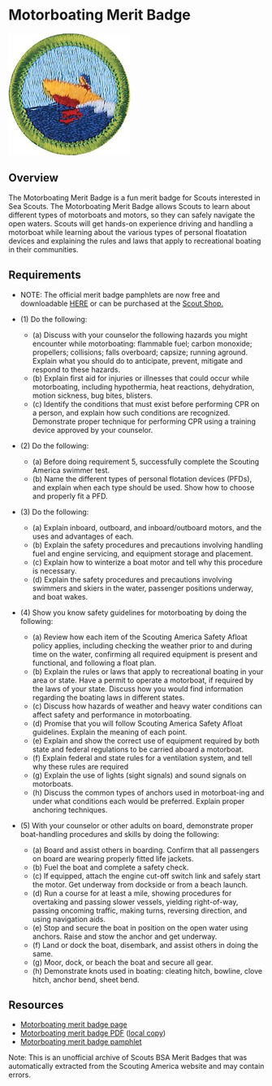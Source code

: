 

# Motorboating Merit Badge

![Motorboating Merit Badge](images/motorboating-merit-badge.jpg)

## Overview



The Motorboating Merit Badge is a fun merit badge for Scouts interested in Sea Scouts. The Motorboating Merit Badge allows Scouts to learn about different types of motorboats and motors, so they can safely navigate the open waters. Scouts will get hands-on experience driving and handling a motorboat while learning about the various types of personal floatation devices and explaining the rules and laws that apply to recreational boating in their communities.

## Requirements

* NOTE:  The official merit badge pamphlets are now free and downloadable  [HERE](https://filestore.scouting.org/filestore/Merit_Badge_ReqandRes/Pamphlets/Motorboating.pdf) or can be purchased at the [Scout Shop.](https://www.scoutshop.org/)
* (1) Do the following:
    * (a) Discuss with your counselor the following hazards you might encounter while motorboating: flammable fuel; carbon monoxide; propellers; collisions; falls overboard; capsize; running aground. Explain what you should do to anticipate, prevent, mitigate and respond to these hazards.
    * (b) Explain first aid for injuries or illnesses that could occur while motorboating, including hypothermia, heat reactions, dehydration, motion sickness, bug bites, blisters.
    * (c) Identify the conditions that must exist before performing CPR on a person, and explain how such conditions are recognized. Demonstrate proper technique for performing CPR using a training device approved by your counselor.


* (2) Do the following:
    * (a) Before doing requirement 5, successfully complete the Scouting America swimmer test.
    * (b) Name the different types of personal flotation devices (PFDs), and explain when each type should be used. Show how to choose and properly fit a PFD.


* (3) Do the following:
    * (a) Explain inboard, outboard, and inboard/outboard motors, and the uses and advantages of each.
    * (b) Explain the safety procedures and precautions involving handling fuel and engine servicing, and equipment storage and placement.
    * (c) Explain how to winterize a boat motor and tell why this procedure is necessary.
    * (d) Explain the safety procedures and precautions involving swimmers and skiers in the water, passenger positions underway, and boat wakes.


* (4) Show you know safety guidelines for motorboating by doing the following:
    * (a) Review how each item of the Scouting America Safety Afloat policy applies, including checking the weather prior to and during time on the water, confirming all required equipment is present and functional, and following a float plan.
    * (b) Explain the rules or laws that apply to recreational boating in your area or state. Have a permit to operate a motorboat, if required by the laws of your state. Discuss how you would find information regarding the boating laws in different states.
    * (c) Discuss how hazards of weather and heavy water conditions can affect safety and performance in motorboating.
    * (d) Promise that you will follow Scouting America Safety Afloat guidelines. Explain the meaning of each point.
    * (e) Explain and show the correct use of equipment required by both state and federal regulations to be carried aboard a motorboat.
    * (f) Explain federal and state rules for a ventilation system, and tell why these rules are required
    * (g) Explain the use of lights (sight signals) and sound signals on motorboats.
    * (h) Discuss the common types of anchors used in motorboat-ing and under what conditions each would be preferred. Explain proper anchoring techniques.


* (5) With your counselor or other adults on board, demonstrate proper boat-handling  procedures and skills by doing the following:
    * (a) Board and assist others in boarding. Confirm that all passengers on board are wearing properly fitted life jackets.
    * (b) Fuel the boat and complete a safety check.
    * (c) If equipped, attach the engine cut-off switch link and safely start the motor. Get underway from dockside or from a beach launch.
    * (d) Run a course for at least a mile, showing procedures for overtaking and passing slower vessels, yielding right-of-way, passing oncoming traffic, making turns, reversing direction, and using navigation aids.
    * (e) Stop and secure the boat in position on the open water using anchors. Raise and stow the anchor and get underway.
    * (f) Land or dock the boat, disembark, and assist others in doing the same.
    * (g) Moor, dock, or beach the boat and secure all gear.
    * (h) Demonstrate knots used in boating: cleating hitch, bowline, clove hitch, anchor bend, sheet bend.




## Resources

- [Motorboating merit badge page](https://www.scouting.org/merit-badges/motorboating/)
- [Motorboating merit badge PDF](https://filestore.scouting.org/filestore/Merit_Badge_ReqandRes/Pamphlets/Motorboating.pdf) ([local copy](files/motorboating-merit-badge.pdf))
- [Motorboating merit badge pamphlet](https://www.scoutshop.org/bsa-motorboating-merit-badge-pamphlet-boy-scouts-of-america-660060.html)

Note: This is an unofficial archive of Scouts BSA Merit Badges that was automatically extracted from the Scouting America website and may contain errors.